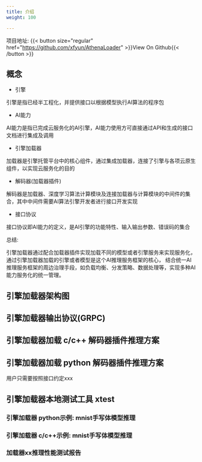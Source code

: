 ```yaml
---
title: 介绍
weight: 100

---
```

项目地址: {{< button size="regular" href="https://github.com/xfyun/AthenaLoader" >}}View On Github{{< /button >}}


## 概念

* 引擎

引擎是指已经半工程化，并提供接口以根据模型执行AI算法的程序包

* AI能力

AI能力是指已完成云服务化的AI引擎，AI能力使用方可直接通过API和生成的接口文档进行集成及调用

* 引擎加载器

加载器是引擎托管平台中的核心组件，通过集成加载器，连接了引擎与各项云原生组件，以实现云服务化的目的

* 解码器(加载器插件)
  
解码器是加载器、深度学习算法计算模块及连接加载器与计算模块的中间件的集合，其中中间件需要AI算法引擎开发者进行接口开发实现

* 接口协议

接口协议即AI能力的定义，是AI引擎的功能特性、输入输出参数、错误码的集合


总结:

引擎加载器通过配合加载器插件实现加载不同的模型或者引擎服务来实现服务化，通过引擎加载器加载的引擎或者模型是这个AI推理服务框架的核心，
结合统一AI推理服务框架的周边治理手段，如负载均衡、分发策略、数据处理等，实现多种AI能力服务化的统一管理。



## 引擎加载器架构图

## 引擎加载器输出协议(GRPC)

## 引擎加载器加载 c/c++ 解码器插件推理方案 

## 引擎加载器加载 python 解码器插件推理方案 

用户只需要按照接口约定xxx

## 引擎加载器本地测试工具 xtest

### 引擎加载器 python示例: mnist手写体模型推理

### 引擎加载器 c/c++示例: mnist手写体模型推理

### 加载器xx推理性能测试报告